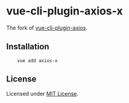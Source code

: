 # vue-cli-plugin-axios-x

The fork of [vue-cli-plugin-axios](https://www.npmjs.com/package/vue-cli-plugin-axios).

## Installation

```shell
    vue add axios-x
```

## License

Licensed under [MIT License](LICENSE).
